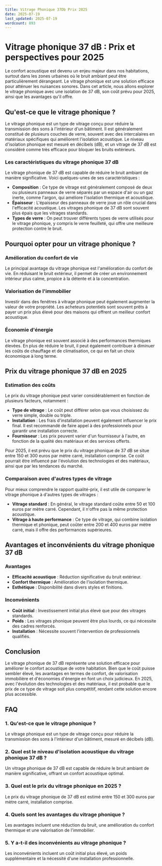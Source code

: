 ```yaml
---
title: Vitrage Phonique 37Db Prix 2025
date: 2025-07-19
last_updated: 2025-07-19
wordcount: 893
---
```


# Vitrage phonique 37 dB : Prix et perspectives pour 2025

Le confort acoustique est devenu un enjeu majeur dans nos habitations, surtout dans les zones urbaines où le bruit ambiant peut être particulièrement dérangeant. Le vitrage phonique est une solution efficace pour atténuer les nuisances sonores. Dans cet article, nous allons explorer le vitrage phonique avec une isolation de 37 dB, son coût prévu pour 2025, ainsi que les avantages qu'il offre.

## Qu'est-ce que le vitrage phonique ?

Le vitrage phonique est un type de vitrage conçu pour réduire la transmission des sons à l'intérieur d'un bâtiment. Il est généralement constitué de plusieurs couches de verre, souvent avec des intercalaires en matériaux spécifiques qui améliorent l'isolation acoustique. Le niveau d'isolation phonique est mesuré en décibels (dB), et un vitrage de 37 dB est considéré comme très efficace pour bloquer les bruits extérieurs.

### Les caractéristiques du vitrage phonique 37 dB

Le vitrage phonique de 37 dB est capable de réduire le bruit ambiant de manière significative. Voici quelques-unes de ses caractéristiques :

- **Composition** : Ce type de vitrage est généralement composé de deux ou plusieurs panneaux de verre séparés par un espace d'air ou un gaz inerte, comme l'argon, qui améliore l'isolation thermique et acoustique.
- **Épaisseur** : L'épaisseur des panneaux de verre joue un rôle crucial dans l'efficacité acoustique. Les vitrages phonique de 37 dB sont souvent plus épais que les vitrages standards.
- **Types de verre** : On peut trouver différents types de verre utilisés pour le vitrage phonique, y compris le verre feuilleté, qui offre une meilleure protection contre le bruit.

## Pourquoi opter pour un vitrage phonique ?

### Amélioration du confort de vie

Le principal avantage du vitrage phonique est l'amélioration du confort de vie. En réduisant le bruit extérieur, il permet de créer un environnement intérieur plus calme, propice à la détente et à la concentration.

### Valorisation de l'immobilier

Investir dans des fenêtres à vitrage phonique peut également augmenter la valeur de votre propriété. Les acheteurs potentiels sont souvent prêts à payer un prix plus élevé pour des maisons qui offrent un meilleur confort acoustique.

### Économie d'énergie

Le vitrage phonique est souvent associé à des performances thermiques élevées. En plus de réduire le bruit, il peut également contribuer à diminuer les coûts de chauffage et de climatisation, ce qui en fait un choix économique à long terme.

## Prix du vitrage phonique 37 dB en 2025

### Estimation des coûts

Le prix du vitrage phonique peut varier considérablement en fonction de plusieurs facteurs, notamment :

- **Type de vitrage** : Le coût peut différer selon que vous choisissez du verre simple, double ou triple.
- **Installation** : Les frais d'installation peuvent également influencer le prix final. Il est recommandé de faire appel à des professionnels pour garantir une installation correcte.
- **Fournisseur** : Les prix peuvent varier d'un fournisseur à l'autre, en fonction de la qualité des matériaux et des services offerts.

Pour 2025, il est prévu que le prix du vitrage phonique de 37 dB se situe entre 150 et 300 euros par mètre carré, installation comprise. Ce coût pourrait être influencé par l'évolution des technologies et des matériaux, ainsi que par les tendances du marché.

### Comparaison avec d'autres types de vitrage

Pour mieux comprendre le rapport qualité-prix, il est utile de comparer le vitrage phonique à d'autres types de vitrages :

- **Vitrage standard** : En général, le vitrage standard coûte entre 50 et 100 euros par mètre carré. Cependant, il n'offre pas la même protection acoustique.
- **Vitrage à haute performance** : Ce type de vitrage, qui combine isolation thermique et phonique, peut coûter entre 200 et 400 euros par mètre carré, mais il offre des performances supérieures.

## Avantages et inconvénients du vitrage phonique 37 dB

### Avantages

- **Efficacité acoustique** : Réduction significative du bruit extérieur.
- **Confort thermique** : Amélioration de l'isolation thermique.
- **Esthétique** : Disponibilité dans divers styles et finitions.

### Inconvénients

- **Coût initial** : Investissement initial plus élevé que pour des vitrages standards.
- **Poids** : Les vitrages phonique peuvent être plus lourds, ce qui nécessite des cadres renforcés.
- **Installation** : Nécessite souvent l'intervention de professionnels qualifiés.

## Conclusion

Le vitrage phonique de 37 dB représente une solution efficace pour améliorer le confort acoustique de votre habitation. Bien que le coût puisse sembler élevé, les avantages en termes de confort, de valorisation immobilière et d'économies d'énergie en font un choix judicieux. En 2025, avec l'évolution des technologies et des matériaux, il est probable que le prix de ce type de vitrage soit plus compétitif, rendant cette solution encore plus accessible.

## FAQ

### 1. Qu'est-ce que le vitrage phonique ?

Le vitrage phonique est un type de vitrage conçu pour réduire la transmission des sons à l'intérieur d'un bâtiment, mesuré en décibels (dB).

### 2. Quel est le niveau d'isolation acoustique du vitrage phonique 37 dB ?

Un vitrage phonique de 37 dB est capable de réduire le bruit ambiant de manière significative, offrant un confort acoustique optimal.

### 3. Quel est le prix du vitrage phonique en 2025 ?

Le prix du vitrage phonique de 37 dB est estimé entre 150 et 300 euros par mètre carré, installation comprise.

### 4. Quels sont les avantages du vitrage phonique ?

Les avantages incluent une réduction du bruit, une amélioration du confort thermique et une valorisation de l'immobilier.

### 5. Y a-t-il des inconvénients au vitrage phonique ?

Les inconvénients incluent un coût initial plus élevé, un poids supplémentaire et la nécessité d'une installation professionnelle.